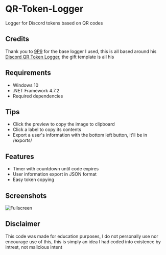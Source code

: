 # QR-Token-Logger
Logger for Discord tokens based on QR codes

## Credits
Thank you to [9P9](https://github.com/9P9) for the base logger I used, this is all based around his [Discord QR Token Logger](https://github.com/9P9/Discord-QR-Token-Logger), the gift template is all his

## Requirements
* Windows 10
* .NET Framework 4.7.2
* Required dependencies

## Tips
* Click the preview to copy the image to clipboard
* Click a label to copy its contents
* Export a user's information with the bottom left button, it'll be in /exports/

## Features
* Timer with countdown until code expires
* User information export in JSON format
* Easy token copying

## Screenshots
![Fullscreen](https://raw.githubusercontent.com/verlox/Discord-QR-Token-Logger/master/Images/fullss-1.png)

## Disclaimer
This code was made for education purposes, I do not personally use nor encourage use of this, this is simply an idea I had coded into existence by intrest, not malicious intent